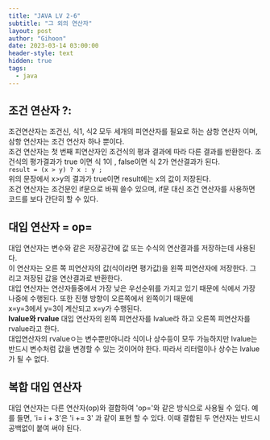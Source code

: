 ```yaml
---
title: "JAVA LV 2-6"
subtitle: "그 외의 연산자"
layout: post
author: "Gihoon"
date: 2023-03-14 03:00:00
header-style: text
hidden: true
tags:
  - java
---
```

## 조건 연산자 ?:
조건연산자는  조건신, 식1, 식2 모두 세개의 피연산자를 필요로 하는 삼항 연산자 이며, 삼항 연산자는 조건 연산자 하나 뿐이다.  
조건 연산자는 첫 번째 피연산자인 조건식의 평과 결과에 따라 다른 결과를 반환한다. 조건식의 평가결과가 true 이면 식 1이 , false이면 식 2가 연산결과가 된다.  
```result = (x > y) ? x : y ; ```  
위의 문장에서 x>y의 결과가 true이면 result에는 x의 값이 저장된다.  
조건 연산자는 조건문인 if문으로 바꿔 쓸수 있으며, if문 대신 조건 연산자를 사용하면 코드를 보다 간단히 할 수 있다.  

## 대입 연산자 = op=  
대입 연산자는 변수와 같은 저장공간에 값 또는 수식의 연산결과를 저장하는데 사용된다.  
이 연산자는 오른 쪽 피연산자의 값(식이라면 평가값)을 왼쪽 피연산자에 저장한다. 그리고 저장된 값을 연산결과로 반환한다.  
대입 연산자는 연산자들중에서 가장 낮은 우선순위를 가지고 있기 때문에 식에서 가장 나중에 수행된다. 또한 진행 방향이 오른쪽에서 왼쪽이기 때문에   
x=y=3에서 y=3이 계산되고 x=y가 수행된다.  
**lvalue와 rvalue**
대입 연산자의 왼쪽 피연산자를 lvalue라 하고 오른쪽 피연산자를 rvalue라고 한다.  
대입연산자의 rvalueㅇ는 변수뿐만아니라 식이나 상수등이 모두 가능하지만 lvalue는 반드시 변수처럼 값을 변경할 수 있는 것이어야 한다. 따라서 리터럴이나 상수는   lvalue가 될 수 없다. 

## 복합 대입 연산자
대입 연산자는 다른 연산자(op)와 결합하여 'op='와 같은 방식으로 사용될 수 있다. 예를 들면, 'i= i + 3'은  'i += 3' 과 같이 표현 할 수 있다. 이때 결합된 두 연산자는 반드시 공백없이 붙여 써야 된다.
